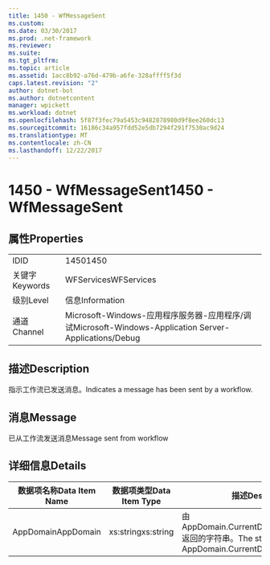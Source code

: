 ```yaml
---
title: 1450 - WfMessageSent
ms.custom: 
ms.date: 03/30/2017
ms.prod: .net-framework
ms.reviewer: 
ms.suite: 
ms.tgt_pltfrm: 
ms.topic: article
ms.assetid: 1acc8b92-a76d-479b-a6fe-328affff5f3d
caps.latest.revision: "2"
author: dotnet-bot
ms.author: dotnetcontent
manager: wpickett
ms.workload: dotnet
ms.openlocfilehash: 5f87f3fec79a5453c9482878980d9f8ee260dc13
ms.sourcegitcommit: 16186c34a957fdd52e5db7294f291f7530ac9d24
ms.translationtype: MT
ms.contentlocale: zh-CN
ms.lasthandoff: 12/22/2017
---
```

# <a name="1450---wfmessagesent"></a><span data-ttu-id="47faf-102">1450 - WfMessageSent</span><span class="sxs-lookup"><span data-stu-id="47faf-102">1450 - WfMessageSent</span></span>
## <a name="properties"></a><span data-ttu-id="47faf-103">属性</span><span class="sxs-lookup"><span data-stu-id="47faf-103">Properties</span></span>  
  
|||  
|-|-|  
|<span data-ttu-id="47faf-104">ID</span><span class="sxs-lookup"><span data-stu-id="47faf-104">ID</span></span>|<span data-ttu-id="47faf-105">1450</span><span class="sxs-lookup"><span data-stu-id="47faf-105">1450</span></span>|  
|<span data-ttu-id="47faf-106">关键字</span><span class="sxs-lookup"><span data-stu-id="47faf-106">Keywords</span></span>|<span data-ttu-id="47faf-107">WFServices</span><span class="sxs-lookup"><span data-stu-id="47faf-107">WFServices</span></span>|  
|<span data-ttu-id="47faf-108">级别</span><span class="sxs-lookup"><span data-stu-id="47faf-108">Level</span></span>|<span data-ttu-id="47faf-109">信息</span><span class="sxs-lookup"><span data-stu-id="47faf-109">Information</span></span>|  
|<span data-ttu-id="47faf-110">通道</span><span class="sxs-lookup"><span data-stu-id="47faf-110">Channel</span></span>|<span data-ttu-id="47faf-111">Microsoft-Windows-应用程序服务器-应用程序/调试</span><span class="sxs-lookup"><span data-stu-id="47faf-111">Microsoft-Windows-Application Server-Applications/Debug</span></span>|  
  
## <a name="description"></a><span data-ttu-id="47faf-112">描述</span><span class="sxs-lookup"><span data-stu-id="47faf-112">Description</span></span>  
 <span data-ttu-id="47faf-113">指示工作流已发送消息。</span><span class="sxs-lookup"><span data-stu-id="47faf-113">Indicates a message has been sent by a workflow.</span></span>  
  
## <a name="message"></a><span data-ttu-id="47faf-114">消息</span><span class="sxs-lookup"><span data-stu-id="47faf-114">Message</span></span>  
 <span data-ttu-id="47faf-115">已从工作流发送消息</span><span class="sxs-lookup"><span data-stu-id="47faf-115">Message sent from workflow</span></span>  
  
## <a name="details"></a><span data-ttu-id="47faf-116">详细信息</span><span class="sxs-lookup"><span data-stu-id="47faf-116">Details</span></span>  
  
|<span data-ttu-id="47faf-117">数据项名称</span><span class="sxs-lookup"><span data-stu-id="47faf-117">Data Item Name</span></span>|<span data-ttu-id="47faf-118">数据项类型</span><span class="sxs-lookup"><span data-stu-id="47faf-118">Data Item Type</span></span>|<span data-ttu-id="47faf-119">描述</span><span class="sxs-lookup"><span data-stu-id="47faf-119">Description</span></span>|  
|--------------------|--------------------|-----------------|  
|<span data-ttu-id="47faf-120">AppDomain</span><span class="sxs-lookup"><span data-stu-id="47faf-120">AppDomain</span></span>|<span data-ttu-id="47faf-121">xs:string</span><span class="sxs-lookup"><span data-stu-id="47faf-121">xs:string</span></span>|<span data-ttu-id="47faf-122">由 AppDomain.CurrentDomain.FriendlyName 返回的字符串。</span><span class="sxs-lookup"><span data-stu-id="47faf-122">The string returned by AppDomain.CurrentDomain.FriendlyName.</span></span>|
